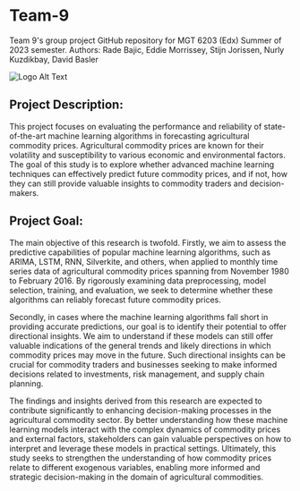 # Team-9
 Team 9's group project GitHub repository for MGT 6203 (Edx) Summer of 2023 semester.
 Authors: Rade Bajic, Eddie Morrissey, Stijn Jorissen, Nurly Kuzdikbay, David Basler

 ![Logo Alt Text](GettyImages-1362911259.png)


## Project Description:
This project focuses on evaluating the performance and reliability of state-of-the-art machine learning algorithms in forecasting agricultural commodity prices. Agricultural commodity prices are known for their volatility and susceptibility to various economic and environmental factors. The goal of this study is to explore whether advanced machine learning techniques can effectively predict future commodity prices, and if not, how they can still provide valuable insights to commodity traders and decision-makers.

## Project Goal:
The main objective of this research is twofold. Firstly, we aim to assess the predictive capabilities of popular machine learning algorithms, such as ARIMA, LSTM, RNN, Silverkite, and others, when applied to monthly time series data of agricultural commodity prices spanning from November 1980 to February 2016. By rigorously examining data preprocessing, model selection, training, and evaluation, we seek to determine whether these algorithms can reliably forecast future commodity prices.

Secondly, in cases where the machine learning algorithms fall short in providing accurate predictions, our goal is to identify their potential to offer directional insights. We aim to understand if these models can still offer valuable indications of the general trends and likely directions in which commodity prices may move in the future. Such directional insights can be crucial for commodity traders and businesses seeking to make informed decisions related to investments, risk management, and supply chain planning.

The findings and insights derived from this research are expected to contribute significantly to enhancing decision-making processes in the agricultural commodity sector. By better understanding how these machine learning models interact with the complex dynamics of commodity prices and external factors, stakeholders can gain valuable perspectives on how to interpret and leverage these models in practical settings. Ultimately, this study seeks to strengthen the understanding of how commodity prices relate to different exogenous variables, enabling more informed and strategic decision-making in the domain of agricultural commodities.

